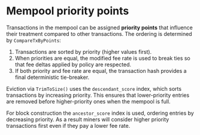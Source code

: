 # Mempool priority points

Transactions in the mempool can be assigned **priority points** that
influence their treatment compared to other transactions. The ordering is
determined by `CompareTxByPoints`:

1. Transactions are sorted by priority (higher values first).
2. When priorities are equal, the modified fee rate is used to break ties so
   that fee deltas applied by policy are respected.
3. If both priority and fee rate are equal, the transaction hash provides a
   final deterministic tie-breaker.

Eviction via `TrimToSize()` uses the `descendant_score` index, which sorts
transactions by increasing priority. This ensures that lower-priority entries
are removed before higher-priority ones when the mempool is full.

For block construction the `ancestor_score` index is used, ordering entries by
decreasing priority. As a result miners will consider higher priority
transactions first even if they pay a lower fee rate.

